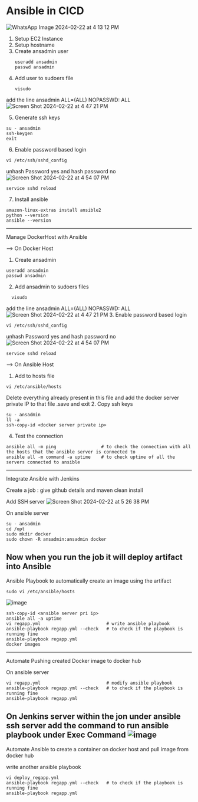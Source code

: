 # Ansible in CICD

![WhatsApp Image 2024-02-22 at 4 13 12 PM](https://github.com/tspoorthyreddy/CICD-with-Git-Jenkins-Ansible-K8s/assets/93954534/b241c7f6-f570-4e27-b1c3-04c6e2677bfe)

1. Setup EC2 Instance
2. Setup hostname
3. Create ansadmin user
   ```
   useradd ansadmin
   passwd ansadmin
   ```
4. Add user to sudoers file
   ```
   visudo
   ```
add the line ansadmin ALL=(ALL) NOPASSWD: ALL
![Screen Shot 2024-02-22 at 4 47 21 PM](https://github.com/tspoorthyreddy/CICD-with-Git-Jenkins-Ansible-K8s/assets/93954534/3fae2c36-48e5-42f7-b3c3-74a675f02a9e)

5. Generate ssh keys
```
su - ansadmin
ssh-keygen
exit
```
6. Enable password based login
```
vi /etc/ssh/sshd_config
```
unhash Password yes and hash password no
![Screen Shot 2024-02-22 at 4 54 07 PM](https://github.com/tspoorthyreddy/CICD-with-Git-Jenkins-Ansible-K8s/assets/93954534/7c0cea95-d269-401c-9772-4c35491fa65c)
```
service sshd reload
```
7. Install ansible
```
amazon-linux-extras install ansible2
python --version
ansible --version
```
--------------------------------------------------------------------------------------------------------------------------------------------------------------------

Manage DockerHost with Ansible

--> On Docker Host
1. Create ansadmin
```
useradd ansadmin
passwd ansadmin
```
2. Add ansadmin to sudoers files
 ```
   visudo
   ```
add the line ansadmin ALL=(ALL) NOPASSWD: ALL
![Screen Shot 2024-02-22 at 4 47 21 PM](https://github.com/tspoorthyreddy/CICD-with-Git-Jenkins-Ansible-K8s/assets/93954534/3fae2c36-48e5-42f7-b3c3-74a675f02a9e)
3. Enable password based login
```
vi /etc/ssh/sshd_config
```
unhash Password yes and hash password no
![Screen Shot 2024-02-22 at 4 54 07 PM](https://github.com/tspoorthyreddy/CICD-with-Git-Jenkins-Ansible-K8s/assets/93954534/7c0cea95-d269-401c-9772-4c35491fa65c)
```
service sshd reload
```
--> On Ansible Host
1. Add to hosts file
```
vi /etc/ansible/hosts
```
Delete everything already present in this file and add the docker server private IP to that file .save and exit
2. Copy ssh keys
```
su - ansadmin
ll -a
ssh-copy-id <docker server private ip>
```
4. Test the connection
```
ansible all -m ping                 # to check the connection with all the hosts that the ansible server is connected to
ansible all -m command -a uptime    # to check uptime of all the servers connected to ansible
```
--------------------------------------------------------------------------------------------------------------------------------------------------------------------

Integrate Ansible with Jenkins

Create a job : give github details and maven clean install

Add SSH server
![Screen Shot 2024-02-22 at 5 26 38 PM](https://github.com/tspoorthyreddy/CICD-with-Git-Jenkins-Ansible-K8s/assets/93954534/40f63675-6bb8-441b-973d-5f21865a1515)

On ansible server
```
su - ansadmin
cd /opt
sudo mkdir docker
sudo chown -R ansadmin:ansadmin docker
```
Now when you run the job it will deploy artifact into Ansible
--------------------------------------------------------------------------------------------------------------------------------------------------------------------

Ansible Playbook to automatically create an image using the artifact
```
sudo vi /etc/ansible/hosts
```
![image](https://github.com/tspoorthyreddy/CICD-with-Git-Jenkins-Ansible-K8s/assets/93954534/eba42db8-e96a-4e75-9161-eaa764d6bc84)

```
ssh-copy-id <ansible server pri ip>
ansible all -a uptime
vi regapp.yml                         # write ansible playbook
ansible-playbook regapp.yml --check   # to check if the playbook is running fine
ansible-playbook regapp.yml
docker images
```
--------------------------------------------------------------------------------------------------------------------------------------------------------------------

Automate Pushing created Docker image to docker hub

On ansible server
```
vi regapp.yml                         # modify ansible playbook
ansible-playbook regapp.yml --check   # to check if the playbook is running fine
ansible-playbook regapp.yml
```
On Jenkins server within the jon under ansible ssh server add the command to run ansible playbook under Exec Command
![image](https://github.com/tspoorthyreddy/CICD-with-Git-Jenkins-Ansible-K8s/assets/93954534/97497791-0cfe-4788-a6e3-7624760b64ec)
--------------------------------------------------------------------------------------------------------------------------------------------------------------------

Automate Ansible to create a container on docker host and pull image from docker hub

write another ansible playbook 
```
vi deploy_regapp.yml
ansible-playbook regapp.yml --check   # to check if the playbook is running fine
ansible-playbook regapp.yml
